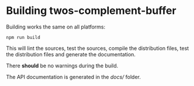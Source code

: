 # Building twos-complement-buffer

Building works the same on all platforms:
```
npm run build
```
This will lint the sources, test the sources, compile the distribution files, test the distribution files and generate the documentation.

There **should** be no warnings during the build.

The API documentation is generated in the *docs/* folder.
